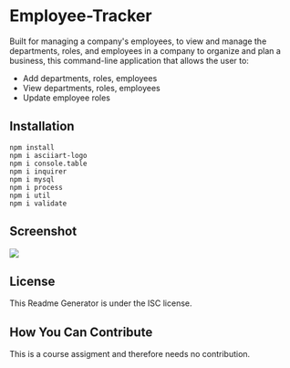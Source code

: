 # Employee-Tracker
Built for managing a company's employees, to view and manage the departments, roles, and employees in a company to organize and plan a business, this command-line application that allows the user to:<br>
* Add departments, roles, employees<br>
* View departments, roles, employees<br>
* Update employee roles<br>

## Installation 
```npm install```<br>
```npm i asciiart-logo```<br>
```npm i console.table```<br>
```npm i inquirer```<br>
```npm i mysql```<br>
```npm i process```<br>
```npm i util```<br>
```npm i validate```<br>

## Screenshot
<img src="screenshot.jpg"/>

## License
This Readme Generator is under the ISC license.

## How You Can Contribute
This is a course assigment and therefore needs no contribution.